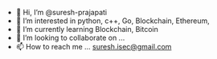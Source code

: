 - 👋 Hi, I’m @suresh-prajapati
- 👀 I’m interested in python, c++, Go, Blockchain, Ethereum,
- 🌱 I’m currently learning Blockchain, Bitcoin
- 💞️ I’m looking to collaborate on ...
- 📫 How to reach me ... suresh.isec@gmail.com

<!---
suresh-prajapati/suresh-prajapati is a ✨ special ✨ repository because its `README.md` (this file) appears on your GitHub profile.
You can click the Preview link to take a look at your changes.
--->
